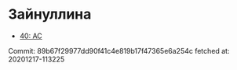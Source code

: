 # Зайнуллина
- [40: AC](40.md)

Commit: 89b67f29977dd90f41c4e819b17f47365e6a254c
 fetched at: 20201217-113225
